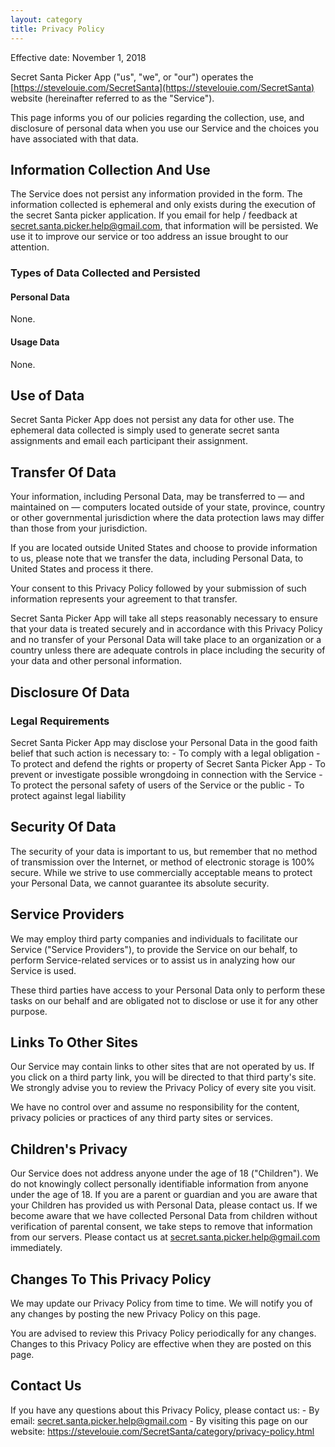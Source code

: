 ```yaml
---
layout: category
title: Privacy Policy
---
```


Effective date: November 1, 2018

Secret Santa Picker App ("us", "we", or "our") operates the [https://stevelouie.com/SecretSanta](https://stevelouie.com/SecretSanta) website (hereinafter referred to as the "Service").

This page informs you of our policies regarding the collection, use, and disclosure of personal data when you use our Service and the choices you have associated with that data.


## Information Collection And Use

The Service does not persist any information provided in the form. The information collected is ephemeral and only exists during the execution of the secret Santa picker application. If you email for help / feedback at [secret.santa.picker.help@gmail.com](mailto:secret.santa.picker.help@gmail.com), that information will be persisted. We use it to improve our service or too address an issue brought to our attention.

### Types of Data Collected and Persisted

#### Personal Data
None.

#### Usage Data
None.


## Use of Data
Secret Santa Picker App does not persist any data for other use. The ephemeral data collected is simply used to generate secret santa assignments and email each participant their assignment.

## Transfer Of Data
Your information, including Personal Data, may be transferred to — and maintained on — computers located outside of your state, province, country or other governmental jurisdiction where the data protection laws may differ than those from your jurisdiction.

If you are located outside United States and choose to provide information to us, please note that we transfer the data, including Personal Data, to United States and process it there.

Your consent to this Privacy Policy followed by your submission of such information represents your agreement to that transfer.

Secret Santa Picker App will take all steps reasonably necessary to ensure that your data is treated securely and in accordance with this Privacy Policy and no transfer of your Personal Data will take place to an organization or a country unless there are adequate controls in place including the security of your data and other personal information.

## Disclosure Of Data

### Legal Requirements
Secret Santa Picker App may disclose your Personal Data in the good faith belief that such action is necessary to:
    - To comply with a legal obligation
    - To protect and defend the rights or property of Secret Santa Picker App
    - To prevent or investigate possible wrongdoing in connection with the Service
    - To protect the personal safety of users of the Service or the public
    - To protect against legal liability

## Security Of Data
The security of your data is important to us, but remember that no method of transmission over the Internet, or method of electronic storage is 100% secure. While we strive to use commercially acceptable means to protect your Personal Data, we cannot guarantee its absolute security.

## Service Providers
We may employ third party companies and individuals to facilitate our Service ("Service Providers"), to provide the Service on our behalf, to perform Service-related services or to assist us in analyzing how our Service is used.

These third parties have access to your Personal Data only to perform these tasks on our behalf and are obligated not to disclose or use it for any other purpose.

## Links To Other Sites
Our Service may contain links to other sites that are not operated by us. If you click on a third party link, you will be directed to that third party's site. We strongly advise you to review the Privacy Policy of every site you visit.

We have no control over and assume no responsibility for the content, privacy policies or practices of any third party sites or services.


## Children's Privacy
Our Service does not address anyone under the age of 18 ("Children").
We do not knowingly collect personally identifiable information from anyone under the age of 18. If you are a parent or guardian and you are aware that your Children has provided us with Personal Data, please contact us. If we become aware that we have collected Personal Data from children without verification of parental consent, we take steps to remove that information from our servers. Please contact us at secret.santa.picker.help@gmail.com immediately.

## Changes To This Privacy Policy
We may update our Privacy Policy from time to time. We will notify you of any changes by posting the new Privacy Policy on this page.

You are advised to review this Privacy Policy periodically for any changes. Changes to this Privacy Policy are effective when they are posted on this page.

## Contact Us
If you have any questions about this Privacy Policy, please contact us:
    - By email: [secret.santa.picker.help@gmail.com](mailto:secret.santa.picker.help@gmail.com)
    - By visiting this page on our website: https://stevelouie.com/SecretSanta/category/privacy-policy.html
